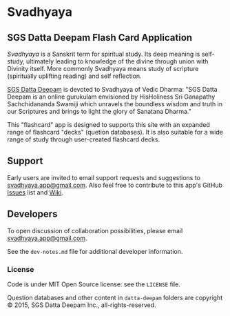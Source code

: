 Svadhyaya
=========

SGS Datta Deepam Flash Card Application
---------------------------------------

*Svadhyaya* is a Sanskrit term for spiritual study. Its deep meaning is self-study, ultimately leading to knowledge of the divine through union with Divinity itself. More commonly Svadhyaya means study of scripture (spiritually uplifting reading) and self  reflection.

[SGS Datta Deepam](http://www.sgsdattadeepam.org) is devoted to Svadhyaya of Vedic Dharma: "SGS Datta Deepam is an online gurukulam envisioned by HisHoliness Sri Ganapathy Sachchidananda Swamiji which unravels the boundless wisdom and truth in our Scriptures and brings to light the glory of Sanatana Dharma."

This "flashcard" app is designed to supports this site with an expanded range of flashcard "decks" (quetion databases). It is also suitable for a wide range of study through user-created flashcard decks.

## Support

Early users are invited to email support requests and suggestions to <svadhyaya.app@gmail.com>. Also feel free to contribute to this app's GitHub [Issues](https://github.com/vasudeva-chaynes/Svadhyaya/issues) list and [Wiki](https://github.com/vasudeva-chaynes/Svadhyaya/wiki).

## Developers

To open discussion of collaboration possibilities, please email <svadhyaya.app@gmail.com>.

See the `dev-notes.md` file for additional developer information.

### License

Code is under MIT Open Source license: see the `LICENSE` file.

Question databases and other content in `datta-deepam` folders are copyright &copy; 2015, SGS Datta Deepam Inc., all-rights-reserved.

